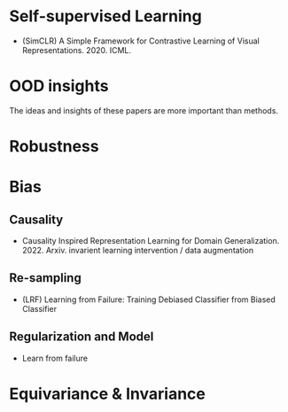 # Self-supervised Learning
- (SimCLR)  A Simple Framework for Contrastive Learning of Visual Representations. 2020. ICML.
# OOD insights
The ideas and insights of these papers are more important than methods.
# Robustness

# Bias
## Causality
- Causality Inspired Representation Learning for Domain Generalization. 2022. Arxiv.
invarient learning
intervention / data augmentation

## Re-sampling
- (LRF) Learning from Failure: Training Debiased Classifier from Biased Classifier


## Regularization and Model
- Learn from failure
# Equivariance & Invariance
